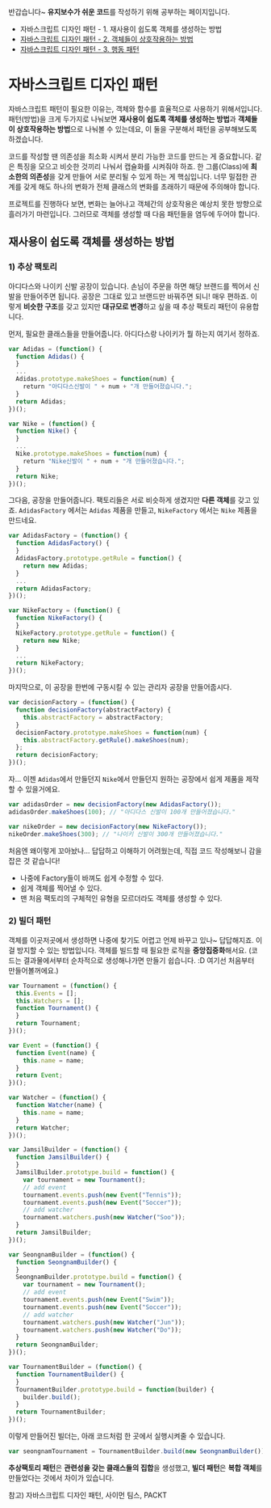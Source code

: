 반갑습니다~
**유지보수가 쉬운 코드**를 작성하기 위해 공부하는 페이지입니다.

- 자바스크립트 디자인 패턴 - 1. 재사용이 쉽도록 객체를 생성하는 방법
- [자바스크립트 디자인 패턴 - 2. 객체들이 상호작용하는 방법](https://github.com/SooJungChae/TIL/blob/master/20180525_js_pattern2.md)
- [자바스크립트 디자인 패턴 - 3. 행동 패턴](https://github.com/SooJungChae/TIL/blob/master/20180526_js_pattern3.md)

# 자바스크립트 디자인 패턴

자바스크립트 패턴이 필요한 이유는, 객체와 함수를 효율적으로 사용하기 위해서입니다. 패턴(방법)을 크게 두가지로 나눠보면 
**재사용이 쉽도록 객체를 생성하는 방법**과 **객체들이 상호작용하는 방법**으로 나눠볼 수 있는데요, 이 둘을 구분해서 패턴을 공부해보도록 하겠습니다.

코드를 작성할 땐 의존성을 최소화 시켜서 분리 가능한 코드를 만드는 게 중요합니다. 같은 특징을 모으고 비슷한 것끼리 나눠서 캡슐화를 시켜줘야 하죠. 
한 그룹(Class)에 **최소한의 의존성**을 갖게 만들어 서로 분리될 수 있게 하는 게 핵심입니다. 너무 밀접한 관계를 갖게 해도 하나의 변화가 전체 클래스의 변화를 초래하기 때문에 주의해야 합니다.

프로젝트를 진행하다 보면, 변화는 늘어나고 객체간의 상호작용은 예상치 못한 방향으로 흘러가기 마련입니다.
그러므로 객체를 생성할 때 다음 패턴들을 염두에 두어야 합니다.

## 재사용이 쉽도록 객체를 생성하는 방법

### 1) 추상 팩토리

아디다스와 나이키 신발 공장이 있습니다. 손님이 주문을 하면 해당 브랜드를 찍어서 신발을 만들어주면 됩니다. 
공장은 그대로 있고 브랜드만 바꿔주면 되니! 매우 편하죠. 이렇게 **비슷한 구조**를 갖고 있지만 **대규모로 변경**하고 싶을 때 추상 팩토리 패턴이 유용합니다. 

먼저, 필요한 클래스들을 만들어줍니다. 아디다스랑 나이키가 뭘 하는지 여기서 정하죠.

```javascript
var Adidas = (function() {
  function Adidas() {
  }
  ...
  Adidas.prototype.makeShoes = function(num) {
    return "아디다스신발이 " + num + "개 만들어졌습니다.";
  }
  return Adidas;
})();

var Nike = (function() {
  function Nike() {
  }
  ...
  Nike.prototype.makeShoes = function(num) {
    return "Nike신발이 " + num + "개 만들어졌습니다.";
  }
  return Nike;
})();
```

그다음, 공장을 만들어줍니다. 팩토리들은 서로 비슷하게 생겼지만 **다른 객체**를 갖고 있죠. `AdidasFactory` 에서는 `Adidas` 제품을 만들고, 
`NikeFactory` 에서는 `Nike` 제품을 만드네요.

```javascript
var AdidasFactory = (function() {
  function AdidasFactory() {
  }
  AdidasFactory.prototype.getRule = function() {
    return new Adidas;
  }
  ...
  return AdidasFactory;
})();

var NikeFactory = (function() {
  function NikeFactory() {
  }
  NikeFactory.prototype.getRule = function() {
    return new Nike;
  }
  ...
  return NikeFactory;
})();
```

마지막으로, 이 공장을 한번에 구동시킬 수 있는 관리자 공장을 만들어줍시다.

```javascript
var decisionFactory = (function() {
  function decisionFactory(abstractFactory) {
    this.abstractFactory = abstractFactory;
  }
  decisionFactory.prototype.makeShoes = function(num) {
    this.abstractFactory.getRule().makeShoes(num);
  };
  return decisionFactory;
})();
```

자... 이젠 `Adidas`에서 만들던지 `Nike`에서 만들던지 원하는 공장에서 쉽게 제품을 제작할 수 있을거에요.

```javascript
var adidasOrder = new decisionFactory(new AdidasFactory());
adidasOrder.makeShoes(100); // "아디다스 신발이 100개 만들어졌습니다."

var nikeOrder = new decisionFactory(new NikeFactory());
nikeOrder.makeShoes(300); // "나이키 신발이 300개 만들어졌습니다."
```

처음엔 왜이렇게 꼬아놨나... 답답하고 이해하기 어려웠는데, 직접 코드 작성해보니 감을 잡은 것 같습니다!

- 나중에 Factory들이 바껴도 쉽게 수정할 수 있다. 
- 쉽게 객체를 찍어낼 수 있다.
- 맨 처음 팩토리의 구체적인 유형을 모르더라도 객체를 생성할 수 있다.

### 2) 빌더 패턴

객체를 이곳저곳에서 생성하면 나중에 찾기도 어렵고 언제 바꾸고 있나~ 답답해지죠. 이걸 방지할 수 있는 방법입니다. 
객체를 빌드할 때 필요한 로직을 **중앙집중화**해서요. (코드는 결과물에서부터 순차적으로 생성해나가면 만들기 쉽습니다. :D 여기선 처음부터 만들어볼꺼에요.)

```javascript
var Tournament = (function() {
  this.Events = [];
  this.Watchers = [];
  function Tournament() {
  }
  return Tournament;
})();

var Event = (function() {
  function Event(name) {
    this.name = name;
  }
  return Event;
})();

var Watcher = (function() {
  function Watcher(name) {
    this.name = name;
  }
  return Watcher;
})();

var JamsilBuilder = (function() {
  function JamsilBuilder() {
  }
  JamsilBuilder.prototype.build = function() {
    var tournament = new Tournament();
    // add event 
    tournament.events.push(new Event("Tennis"));
    tournament.events.push(new Event("Soccer"));
    // add watcher
    tournament.watchers.push(new Watcher("Soo"));
  }
  return JamsilBuilder;
})();

var SeongnamBuilder = (function() {
  function SeongnamBuilder() {
  }
  SeongnamBuilder.prototype.build = function() {
    var tournament = new Tournament();
    // add event 
    tournament.events.push(new Event("Swim"));
    tournament.events.push(new Event("Soccer"));
    // add watcher
    tournament.watchers.push(new Watcher("Jun"));
    tournament.watchers.push(new Watcher("Do"));
  }
  return SeongnamBuilder;
})();

var TournamentBuilder = (function() {
  function TournamentBuilder() {
  }
  TournamentBuilder.prototype.build = function(builder) {
    builder.build();
  }
  return TournamentBuilder;
})();

```
이렇게 만들어진 빌더는, 아래 코드처럼 한 곳에서 실행시켜줄 수 있습니다.

```javascript
var seongnamTournament = TournamentBuilder.build(new SeongnamBuilder());
```

**추상팩토리 패턴**은 **관련성을 갖는 클래스들의 집합**을 생성했고, **빌더 패턴**은 **복합 객체**를 만들었다는 것에서 차이가 있습니다. 


참고) 자바스크립트 디자인 패턴, 사이먼 팀스, PACKT

